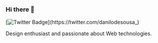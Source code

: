 ### Hi there 👋

[![Twitter Badge](https://img.shields.io/badge/@danilodesousa__-1a8cd8?style=flat-square&logo=twitter&logoColor=ffffff&labelColor=1a8cd8&color=1a8cd8&link=https://twitter.com/danilodesousa_)](https://twitter.com/danilodesousa_)

Design enthusiast and passionate about Web technologies.
